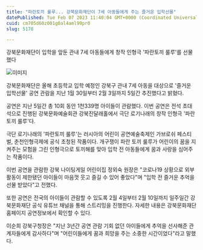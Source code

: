 ```yaml
---
title: "파란토끼 룰루... 강북문화재단이 7세 아동들에게 주는 즐거운 입학선물"
datePublished: Tue Feb 07 2023 11:40:04 GMT+0000 (Coordinated Universal Time)
cuid: cm705d60z001g0al4aml99pr0
slug: 5178

---
```



강북문화재단이 입학을 앞둔 관내 7세 아동들에게 창작 인형극 '파란토끼 룰루'를 선물했다

![이미지](https://cdn.hashnode.com/res/hashnode/image/upload/v1739258097353/7b3c2fbe-d1e3-48f4-88f5-707e9c0d0b0f.jpeg)

강북문화재단은 올해 초등학교 입학 예정인 강북구 관내 7세 아동을 대상으로 '즐거운 입학선물' 공연 관람을 지난 1월 30일부터 2월 3일까지 5일간 추진했다고 밝혔다.

공연은 지난 5일간 총 10회 동안 1천339명 아이들이 관람했다. 이번 공연은 전석 초대석으로 진행된 강북문화예술회관 강북진달래홀에서 극단 로기나래의 창작 인형극 '파란토끼 룰루'다.

극단 로기나래의 '파란토끼 룰루'는 러시아의 어린이 공연예술축제인 가브로쉬 페스티벌, 춘천인형극제에 공식 초청된 작품이다. 개구쟁이 파란 토끼 룰루가 어린이의 꿈을 지켜주는 모험을 그린 인형극으로 토끼해를 맞아 입학 전 아동들에게 꿈과 사랑을 심어주는 작품이다.

이번 공연을 관람한 강북 나이팅게일 어린이집 정외숙 원장은 "코로나19 상황으로 외부 활동이 제한됐던 아이들이 마음껏 웃고 즐길 수 있어 좋았다"며 "입학 전 즐거운 추억을 선물 받았다"고 전했다.

또한 공연은 전국의 아이들이 관람할 수 있도록 2월 4일부터 2월 10일까지 일주일간 강북문화재단 공식 유튜브 채널을 통해 스트리밍을 진행한다. 자세한 내용은 강북문화재단 홈페이지 공연정보에서 확인할 수 있다.

이순희 강북구청장은 "지난 3년간 공연 관람 기회 없던 아이들에게 추억을 선사해준 관계자들에게 감사하다"며 "어린이들에게 꿈과 희망을 주는 소중한 시간이었다"라고 말했다.